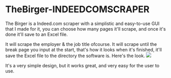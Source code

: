 # TheBirger-INDEEDCOMSCRAPER

The Birger is a Indeed.com scraper with a simplistic and easy-to-use GUI that I made for it, you can choose how many pages it'll scrape, and once it's done it'll save to an Excel file.

It will scrape the employer & the job title ofcourse. It will scrape until the break page you input at the start, that's how it looks when it's finished, it'll save the Excel file to the directory the software is.
Here's the look. <img src="https://i.imgur.com/0sRqKaB.png"> </img>

It's a very simple design, but it works great, and very easy for the user to use.
